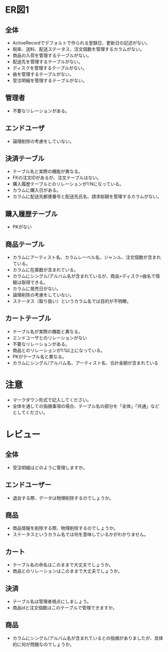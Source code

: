 # ER図1
## 全体
- ActiveRecordでデフォルトで作られる登録日、更新日の記述がない。
- 税率、送料、配送ステータス、注文個数を管理するカラムがない。
- 商品の入荷を管理するテーブルがない。
- 配送先を管理するテーブルがない。
- ディスクを管理するテーブルがない。
- 曲を管理するテーブルがない。
- 受注明細を管理するテーブルがない。

## 管理者
- 不要なリレーションがある。

## エンドユーザ
- 論理削除の考慮をしていない。

## 決済テーブル
- テーブル名と実際の機能が異なる。
- FKの注文IDがあるが、注文テーブルはない。
- 購入履歴テーブルとのリレーションが1:Nになっている。
- カラムに購入日がある。
- カラムに配送先郵便番号と配送先氏名、請求総額を管理するカラムがない。


## 購入履歴テーブル
- PKがない

## 商品テーブル

- カラムにアーティスト名、カラムレーベル名、ジャンル、注文個数が含まれている。
- カラムに在庫数が含まれている。
- カラムにシングル/アルバム名が含まれているが、商品>ディスク>曲名で情報は取得できる。
- カラムに発売日がない。
- 論理削除の考慮をしていない。
- ステータス（取り扱い）というカラム名では目的が不明瞭。

## カートテーブル
- テーブル名が実際の機能と異なる。
- エンドユーザとのリレーションがない
- 不要なリレーションがある。
- 商品とのリレーションが1:1以上になっている。
- PKがテーブル名と異なる。
- カラムにシングル/アルバム名、アーティスト名、合計金額が含まれている


# 注意
* マークダウン形式で記入してください。
* 全体を通しての指摘事項の場合、テーブル名の部分を「全体」「共通」などとしてください。

# レビュー
## 全体
- 受注明細はどのように管理しますか。

## エンドユーザー
- 退会する際、データは物理削除するのでしょうか。

## 商品
- 商品情報を削除する際、物理削除するのでしょうか。
- ステータスというカラム名では何を意味しているかがわかりません。

## カート
- テーブル名の命名はこのままで大丈夫でしょうか。
- 商品とのリレーションはこのままで大丈夫でしょうか。

## 決済
- テーブル名は管理者視点にしましょう。
- 商品idと注文個数はこのテーブルで管理できますか。

## 商品
- カラムにシングル/アルバム名が含まれているとの指摘がありましたが、具体的に何が問題なのでしょうか。
